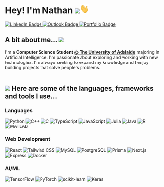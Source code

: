 <h1>
Hey! I'm Nathan <img height="30px" src="https://emojis.slackmojis.com/emojis/images/1531849430/4246/blob-sunglasses.gif?1531849430"><img height="30px" src="https://raw.githubusercontent.com/ABSphreak/ABSphreak/master/gifs/Hi.gif">
</h1>

<a href="https://www.linkedin.com/in/nathan-huy-dang-huynh/" target="_blank">
  <img src="https://img.shields.io/badge/-LinkedIn-blue?style=flat-square&logo=Linkedin&logoColor=white" alt="LinkedIn Badge">
</a>

<a href="mailto:danghuynhnathan@outlook.com">
  <img src="https://img.shields.io/badge/Microsoft_Outlook-0078D4?style=flat-square&logo=microsoft-outlook&logoColor=white" alt="Outlook Badge">
</a>

<a href="https://nathandanghuynh.com" target="_blank">
  <img src="https://img.shields.io/badge/Portfolio-ff69b4?style=flat-square&logo=google-chrome&logoColor=white" alt="Portfolio Badge">
</a>


## A bit about me...  <img src="https://media.giphy.com/media/wJQ58AIpvpSxEjckkW/giphy.gif?cid=ecf05e47j4kxv962yjvtds9mjj51q5l2vj0y58ovtndjqwcm&ep=v1_gifs_search&rid=giphy.gif&ct=s" width="45"> 

I'm a **Computer Science Student [@ The University of Adelaide](https://www.adelaide.edu.au/)** majoring in Artificial Intelligence. I'm passionate about exploring and working with new technologies. I'm always seeking to expand my knowledge and I enjoy building projects that solve people's problems. <br/><br/>

##  <img height="30px" src="https://media.tenor.com/KvRIHOyJN-sAAAAi/gears-spinning.gif"/> Here are some of the languages, frameworks and tools I use...

### Languages
<p align="left">
  <img src="https://cdn.jsdelivr.net/gh/devicons/devicon/icons/python/python-original.svg" alt="Python" width="40" height="40"/>
  <img src="https://cdn.jsdelivr.net/gh/devicons/devicon/icons/cplusplus/cplusplus-original.svg" alt="C++" width="40" height="40"/>
  <img src="https://cdn.jsdelivr.net/gh/devicons/devicon/icons/c/c-original.svg" alt="C" width="40" height="40"/>
  <img src="https://cdn.jsdelivr.net/gh/devicons/devicon/icons/typescript/typescript-original.svg" alt="TypeScript" width="40" height="40"/>
  <img src="https://cdn.jsdelivr.net/gh/devicons/devicon/icons/javascript/javascript-original.svg" alt="JavaScript" width="40" height="40"/>
  <img src="https://cdn.jsdelivr.net/gh/devicons/devicon/icons/julia/julia-original.svg" alt="Julia" width="40" height="40"/>
  <img src="https://cdn.jsdelivr.net/gh/devicons/devicon/icons/java/java-original.svg" alt="Java" width="40" height="40"/>
  <img src="https://cdn.jsdelivr.net/gh/devicons/devicon/icons/r/r-original.svg" alt="R" width="40" height="40"/>
  <img src="https://cdn.jsdelivr.net/gh/devicons/devicon/icons/matlab/matlab-original.svg" alt="MATLAB" width="40" height="40"/>
</p>

### Web Development
<p align="left">
  <img src="https://cdn.jsdelivr.net/gh/devicons/devicon/icons/react/react-original.svg" alt="React" width="40" height="40"/>
  <img src="https://cdn.jsdelivr.net/gh/devicons/devicon@latest/icons/tailwindcss/tailwindcss-original.svg" alt="Tailwind CSS" width="40" height="40"/>
  <img src="https://cdn.jsdelivr.net/gh/devicons/devicon/icons/mysql/mysql-original.svg" alt="MySQL" width="40" height="40"/>
  <img src="https://cdn.jsdelivr.net/gh/devicons/devicon/icons/postgresql/postgresql-original.svg" alt="PostgreSQL" width="40" height="40"/>
  <img src="https://cdn.jsdelivr.net/gh/devicons/devicon@latest/icons/prisma/prisma-original.svg" alt="Prisma" width="40" height="40"/>
  <img src="https://cdn.jsdelivr.net/gh/devicons/devicon/icons/nextjs/nextjs-original.svg" alt="Next.js" width="40" height="40"/>
  <img src="https://cdn.jsdelivr.net/gh/devicons/devicon/icons/express/express-original.svg" alt="Express" width="40" height="40"/>
  <img src="https://cdn.jsdelivr.net/gh/devicons/devicon/icons/docker/docker-original.svg" alt="Docker" width="40" height="40"/>
</p>

### AI/ML
<p align="left">
  <img src="https://cdn.jsdelivr.net/gh/devicons/devicon/icons/tensorflow/tensorflow-original.svg" alt="TensorFlow" width="40" height="40"/>
  <img src="https://cdn.jsdelivr.net/gh/devicons/devicon/icons/pytorch/pytorch-original.svg" alt="PyTorch" width="40" height="40"/>
  <img src="https://cdn.jsdelivr.net/gh/devicons/devicon/icons/scikitlearn/scikitlearn-original.svg" alt="scikit-learn" width="40" height="40"/>
  <img src="https://cdn.jsdelivr.net/gh/devicons/devicon/icons/keras/keras-original.svg" alt="Keras" width="40" height="40"/>
</p>
